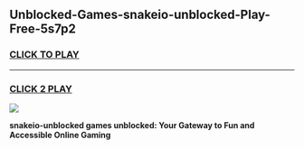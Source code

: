 
## Unblocked-Games-snakeio-unblocked-Play-Free-5s7p2
<h3>
<a href="https://premium76.site?title=snakeio-unblocked&ref=23A">CLICK TO PLAY</a></h3>
<hr>

<h3>
<a href="https://premium76.site?title=snakeio-unblocked&ref=23A">CLICK 2 PLAY</a>
  
</h3>

<a href="https://premium76.site?title=snakeio-unblocked&ref=23A"><img src="https://clearcache.store/games.png"></a>


**snakeio-unblocked games unblocked: Your Gateway to Fun and Accessible Online Gaming**
